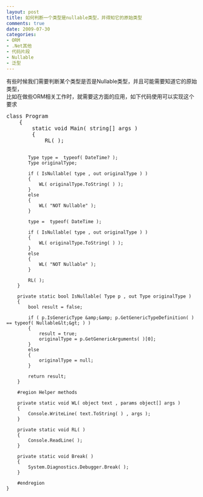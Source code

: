 ```yaml
---
layout: post
title: 如何判断一个类型是nullable类型，并得知它的原始类型
comments: true
date: 2009-07-30
categories:
- ORM
- .Net其他
- 代码片段
- Nullable
- 泛型
---
```


<p>有些时候我们需要判断某个类型是否是Nullable类型，并且可能需要知道它的原始类型，<br />比如在做些ORM相关工作时，就需要这方面的应用，如下代码使用可以实现这个要求</p>
<p><!--more--></p>
<pre>class Program
    {
        static void Main( string[] args )
        {
            RL( );

            Type type =  typeof( DateTime? );
            Type originalType;

            if ( IsNullable( type , out originalType ) )
            {
                WL( originalType.ToString( ) );
            }
            else
            {
                WL( "NOT Nullable" );
            }

            type =  typeof( DateTime );

            if ( IsNullable( type , out originalType ) )
            {
                WL( originalType.ToString( ) );
            }
            else
            {
                WL( "NOT Nullable" );
            }

            RL( );
        }

        private static bool IsNullable( Type p , out Type originalType )
        {
            bool result = false;

            if ( p.IsGenericType &amp;&amp; p.GetGenericTypeDefinition( ) == typeof( Nullable&lt;&gt; ) )
            {
                result = true;
                originalType = p.GetGenericArguments( )[0];
            }
            else
            {
                originalType = null;
            }

            return result;
        }

        #region Helper methods

        private static void WL( object text , params object[] args )
        {
            Console.WriteLine( text.ToString( ) , args );
        }

        private static void RL( )
        {
            Console.ReadLine( );
        }

        private static void Break( )
        {
            System.Diagnostics.Debugger.Break( );
        }

        #endregion
    }

<pre></pre><p></p></pre>				
